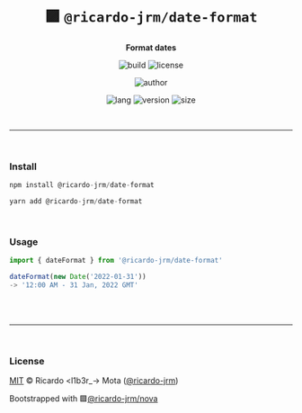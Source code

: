 <div align="center">

# 🟪 `@ricardo-jrm/date-format`

<b>Format dates</b>

![build](https://img.shields.io/github/workflow/status/ricardo-jrm/date-format/Continuous%20Integration?style=for-the-badge)
![license](https://img.shields.io/github/license/ricardo-jrm/date-format?style=for-the-badge)

![author](<https://img.shields.io/badge/Author-Ricardo%20%3Cl1b3r__--%3E%20Mota%20(%40ricardo--jrm)-orange?style=for-the-badge>)

![lang](https://img.shields.io/github/languages/top/ricardo-jrm/date-format?style=for-the-badge)
![version](https://img.shields.io/npm/v/@ricardo-jrm/date-format?style=for-the-badge)
![size](https://img.shields.io/bundlephobia/min/@ricardo-jrm/date-format?style=for-the-badge)

</div>

<br />

---

<br />

### <b>Install</b>

```ts
npm install @ricardo-jrm/date-format

yarn add @ricardo-jrm/date-format
```

<br />

### <b>Usage</b>

```ts
import { dateFormat } from '@ricardo-jrm/date-format'

dateFormat(new Date('2022-01-31'))
-> '12:00 AM - 31 Jan, 2022 GMT'
```

<br />

<br />

---

<br />

### <b>License</b>

[MIT](https://github.com/ricardo-jrm/date-format/blob/main/LICENSE) © Ricardo <l1b3r\_-> Mota ([@ricardo-jrm](https://github.com/ricardo-jrm))

Bootstrapped with 🟪[@ricardo-jrm/nova](https://github.com/ricardo-jrm/nova)

<br />
